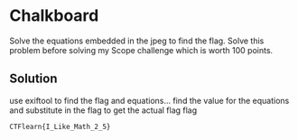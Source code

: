 # Chalkboard
Solve the equations embedded in the jpeg to find the flag. Solve this problem before solving my Scope challenge which is worth 100 points.
## Solution
use exiftool to find the flag and equations... find the value for the equations and substitute in the flag to get the actual flag
flag
```
CTFlearn{I_Like_Math_2_5}
```
